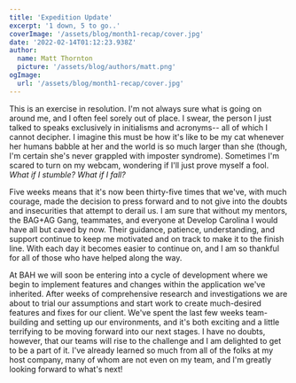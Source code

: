 ```yaml
---
title: 'Expedition Update'
excerpt: '1 down, 5 to go..'
coverImage: '/assets/blog/month1-recap/cover.jpg'
date: '2022-02-14T01:12:23.938Z'
author:
  name: Matt Thornton
  picture: '/assets/blog/authors/matt.png'
ogImage:
  url: '/assets/blog/month1-recap/cover.jpg'
---
```


This is an exercise in resolution. I'm not always sure what is going on around me, and I often feel sorely out of place. I swear, the person I just talked to speaks exclusively in initialisms and acronyms-- all of which I cannot decipher. I imagine this must be how it's like to be my cat whenever her humans babble at her and the world is so much larger than she (though, I'm certain she's never grappled with imposter syndrome). Sometimes I'm scared to turn on my webcam, wondering if I'll just prove myself a fool. *What if I stumble? What if I fall?*

Five weeks means that it's now been thirty-five times that we've, with much courage, made the decision to press forward and to not give into the doubts and insecurities that attempt to derail us. I am sure that without my mentors, the BAG+AG Gang, teammates, and everyone at Develop Carolina I would have all but caved by now. Their guidance, patience, understanding, and support continue to keep me motivated and on track to make it to the finish line. With each day it becomes easier to continue on, and I am so thankful for all of those who have helped along the way.

At BAH we will soon be entering into a cycle of development where we begin to implement features and changes within the application we've inherited. After weeks of comprehensive research and investigations we are about to trial our assumptions and start work to create much-desired features and fixes for our client. We've spent the last few weeks team-building and setting up our environments, and it's both exciting and a little terrifying to be moving forward into our next stages. I have no doubts, however, that our teams will rise to the challenge and I am delighted to get to be a part of it. I've already learned so much from all of the folks at my host company, many of whom are not even on my team, and I'm greatly looking forward to what's next!